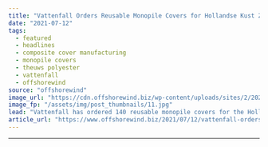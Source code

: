 ```yaml
---
title: "Vattenfall Orders Reusable Monopile Covers for Hollandse Kust Zuid"
date: "2021-07-12"
tags: 
  - featured
  - headlines
  - composite cover manufacturing
  - monopile covers
  - theuws polyester
  - vattenfall
  - offshorewind
source: "offshorewind"
image_url: "https://cdn.offshorewind.biz/wp-content/uploads/sites/2/2021/07/12090502/CCM_monopile-cover-panels.jpg"
image_fp: "/assets/img/post_thumbnails/11.jpg"
lead: "Vattenfall has ordered 140 reusable monopile covers for the Hollandse Kust Zuid (HKZ) offshore"
article_url: "https://www.offshorewind.biz/2021/07/12/vattenfall-orders-reusable-monopile-covers-for-hollandse-kust-zuid/"
---
```


---
